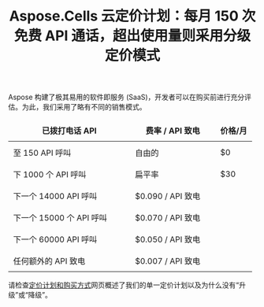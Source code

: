 ﻿---
title: Aspose.Cells 云定价计划：每月 150 次免费 API 通话，超出使用量则采用分级定价模式
second_title: Documen
ArticleTitle: Aspose.Cells Cloud Pricing Pla
linktitle: 定价计划
type: docs
url: /zh/pricing-plan/
description: Aspose.Cells 云支持 Excel 创建、转换、合并、拆分、保护、内部对象操作等
weight: 70
kwords: Excel, Office 云, REST API, 电子表格, PDF, CSV, Json, Markdown, 定价计划
---
Aspose 构建了极其易用的软件即服务 (SaaS)，开发者可以在购买前进行充分评估。为此，我们采用了略有不同的销售模式。

<table style="font-size: 16px; width: 100%; border-collapse: collapse;">
    <thead>
        <tr>
            <th style="border: none;width:50%; padding: 10px;">已拨打电话 API</th>
            <th style="border: none;width:35%; padding: 10px;">费率 / API 致电</th>
            <th style="border: none; width:29%;padding: 10px;">价格/月</th>
        </tr>
    </thead>
    <tbody>
        <tr>
            <td style="border: none; padding: 10px;">至 150 API 呼叫</td>
            <td style="border: none; padding: 10px;">自由的</td>
            <td style="border: none; padding: 10px;">$0</td>
        </tr>
        <tr>
            <td style="border: none; padding: 10px;">下 1000 个 API 呼叫</td>
            <td style="border: none; padding: 10px;">扁平率</td>
            <td style="border: none; padding: 10px;">$30</td>
        </tr>
        <tr>
            <td style="border: none; padding: 10px;">下一个 14000 API 呼叫</td>
            <td style="border: none; padding: 10px;">$0.090 / API 致电</td>
            <td style="border: none; padding: 10px;"></td>
        </tr>
        <tr>
            <td style="border: none; padding: 10px;">下一个 15000 个 API 呼叫</td>
            <td style="border: none; padding: 10px;">$0.070 / API 致电</td>
            <td style="border: none; padding: 10px;"></td>
        </tr>
        <tr>
            <td style="border: none; padding: 10px;">下一个 60000 API 呼叫</td>
            <td style="border: none; padding: 10px;">$0.050 / API 致电</td>
            <td style="border: none; padding: 10px;"></td>
        </tr>
        <tr>
            <td style="border: none; padding: 10px;">任何额外的 API 致电</td>
            <td style="border: none; padding: 10px;">$0.007 / API 致电</td>
            <td style="border: none; padding: 10px;"></td>
        </tr>
    </tbody>
</table>

请检查[定价计划和购买方式](https://purchase.aspose.cloud/buy)网页概述了我们的单一定价计划以及为什么没有“升级”或“降级”。
